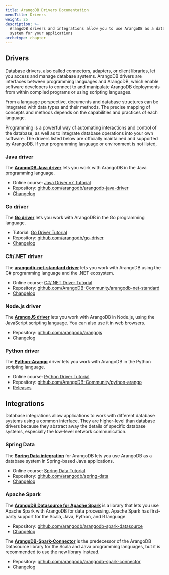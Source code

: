 ```yaml
---
title: ArangoDB Drivers Documentation
menuTitle: Drivers
weight: 25
description: >-
  ArangoDB drivers and integrations allow you to use ArangoDB as a database
  system for your applications
archetype: chapter
---
```

## Drivers

Database drivers, also called connectors, adapters, or client libraries, let you
access and manage database systems. ArangoDB drivers are interfaces between
programming languages and ArangoDB, which enable software developers to connect
to and manipulate ArangoDB deployments from within compiled programs or using
scripting languages.

From a language perspective, documents and database structures can be integrated
with data types and their methods. The precise mapping of concepts and methods
depends on the capabilities and practices of each language.

Programming is a powerful way of automating interactions and control of the
database, as well as to integrate database operations into your own software.
The drivers listed below are officially maintained and supported by ArangoDB.
If your programming language or environment is not listed, 

### Java driver

The [**ArangoDB Java driver**](official-drivers/java-driver/_index.md) lets you work with ArangoDB in the
Java programming language.

- Online course: [Java Driver v7 Tutorial](https://university.arangodb.com/courses/java-driver-tutorial-v7/)
- Repository: [github.com/arangodb/arangodb-java-driver](https://github.com/arangodb/arangodb-java-driver)
- [Changelog](https://github.com/arangodb/arangodb-java-driver/blob/main/ChangeLog.md#readme)

### Go driver

The [**Go driver**](official-drivers/arangodb-go-driver.md) lets you work with ArangoDB in the Go programming
language.

- Tutorial: [Go Driver Tutorial](https://university.arangodb.com/courses/go-driver-tutorial/)
- Repository: [github.com/arangodb/go-driver](https://github.com/arangodb/go-driver)
- [Changelog](https://github.com/arangodb/go-driver/blob/master/CHANGELOG.md#readme)

### C#/.NET driver

The [**arangodb-net-standard driver**](official-drivers/arangodb-csharp-dotnet-driver.md) lets you work with ArangoDB
using the C# programming language and the .NET ecosystem.

- Online course: [C#/.NET Driver Tutorial](https://university.arangodb.com/courses/csharp-dotnet-driver-tutorial/)
- Repository: [github.com/ArangoDB-Community/arangodb-net-standard](https://github.com/ArangoDB-Community/arangodb-net-standard)
- [Changelog](https://github.com/ArangoDB-Community/arangodb-net-standard/blob/master/ChangeLog.md)

### Node.js driver

The [**ArangoJS driver**](official-drivers/arangojs-javascript-driver.md) lets you work with ArangoDB in Node.js, using
the JavaScript scripting language. You can also use it in web browsers.

- Repository: [github.com/arangodb/arangojs](https://github.com/arangodb/arangojs)
- [Changelog](https://github.com/arangodb/arangojs/blob/main/CHANGELOG.md#readme)

### Python driver

The [**Python-Arango**](official-drivers/python-arango-driver.md) driver lets you work with ArangoDB in the
Python scripting language.

- Online course: [Python Driver Tutorial](https://www.arangodb.com/tutorials/tutorial-python/)
- Repository: [github.com/ArangoDB-Community/python-arango](https://github.com/ArangoDB-Community/python-arango)
- [Releases](https://github.com/ArangoDB-Community/python-arango/releases)

## Integrations

Database integrations allow applications to work with different database systems
using a common interface. They are higher-level than database drivers because
they abstract away the details of specific database systems, especially the
low-level network communication.

### Spring Data

The [**Spring Data integration**](integrations/spring-data-arangodb/_index.md) for ArangoDB lets you use
ArangoDB as a database system in Spring-based Java applications.

- Online course: [Spring Data Tutorial](https://university.arangodb.com/courses/spring-data-tutorial)
- Repository: [github.com/arangodb/spring-data](https://github.com/arangodb/spring-data)
- [Changelog](https://github.com/arangodb/spring-data/blob/master/ChangeLog.md#readme)

### Apache Spark

The [**ArangoDB Datasource for Apache Spark**](integrations/arangodb-datasource-for-apache-spark.md) is a
library that lets you use Apache Spark with ArangoDB for data processing.
Apache Spark has first-party support for the Scala, Java, Python, and R language.

- Repository: [github.com/arangodb/arangodb-spark-datasource](https://github.com/arangodb/arangodb-spark-datasource)
- [Changelog](https://github.com/arangodb/arangodb-spark-datasource/blob/main/ChangeLog.md)

The [**ArangoDB-Spark-Connector**](integrations/arangodb-spark-connector/_index.md) is the predecessor of
the ArangoDB Datasource library for the Scala and Java programming languages,
but it is recommended to use the new library instead.

 - Repository: [github.com/arangodb/arangodb-spark-connector](https://github.com/arangodb/arangodb-spark-connector)
 - [Changelog](https://github.com/arangodb/arangodb-spark-connector/blob/master/ChangeLog.md#readme)

